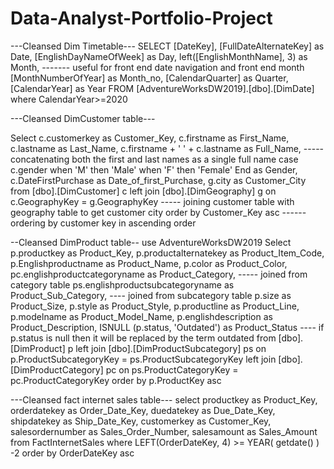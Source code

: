 # Data-Analyst-Portfolio-Project
---Cleansed Dim Timetable---
SELECT 
  [DateKey], 
  [FullDateAlternateKey] as Date, 
  [EnglishDayNameOfWeek] as Day,
  left([EnglishMonthName], 3) as Month, ------- useful for front end date navigation and front end month 
  [MonthNumberOfYear] as Month_no, 
  [CalendarQuarter] as Quarter, 
  [CalendarYear] as Year 
FROM 
  [AdventureWorksDW2019].[dbo].[DimDate]
  where CalendarYear>=2020
  
  ---Cleansed DimCustomer table---

Select 
  c.customerkey as Customer_Key, 
  c.firstname as First_Name, 
  c.lastname as Last_Name, 
  c.firstname + ' ' + c.lastname as Full_Name, 
  ----- concatenating both the first and last names as a single full name
  case c.gender when 'M' then 'Male' when 'F' then 'Female' End as Gender, 
  c.DateFirstPurchase as Date_of_first_Purchase, 
  g.city as Customer_City 
from 
  [dbo].[DimCustomer] c 
  left join [dbo].[DimGeography] g on c.GeographyKey = g.GeographyKey ----- joining customer table with geography table to get customer city
order by 
  Customer_Key asc ------ordering by customer key in ascending order
  
  --Cleansed DimProduct table--
use AdventureWorksDW2019
Select 
  p.productkey as Product_Key, 
  p.productalternatekey as Product_Item_Code, 
  p.Englishproductname as Product_Name, 
  p.color as Product_Color, 
  pc.englishproductcategoryname as Product_Category, 
  ----- joined from category table
  ps.englishproductsubcategoryname as Product_Sub_Category, 
  ---- joined from subcategory table
  p.size as Product_Size, 
  p.style as Product_Style, 
  p.productline as Product_Line, 
  p.modelname as Product_Model_Name, 
  p.englishdescription as Product_Description, 
  ISNULL (p.status, 'Outdated') as Product_Status ---- if p.status is null then it will be replaced by the term outdated
from 
  [dbo].[DimProduct] p 
  left join [dbo].[DimProductSubcategory] ps on p.ProductSubcategoryKey = ps.ProductSubcategoryKey 
  left join [dbo].[DimProductCategory] pc on ps.ProductCategoryKey = pc.ProductCategoryKey 
order by 
  p.ProductKey asc
  
  ---Cleansed fact internet sales table---
select 
  productkey as Product_Key, 
  orderdatekey as Order_Date_Key, 
  duedatekey as Due_Date_Key, 
  shipdatekey as Ship_Date_Key, 
  customerkey as Customer_Key, 
  salesordernumber as Sales_Order_Number, 
  salesamount as Sales_Amount 
from 
  FactInternetSales 
where 
  LEFT(OrderDateKey, 4) >= YEAR(
    getdate()
  ) -2 
order by 
  OrderDateKey asc

